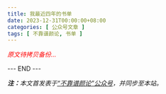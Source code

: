 ```yaml
---
title: 我最近四年的书单
date: 2023-12-31T00:00:00+08:00
categories: [ 公众号文章 ]
tags: [ 不靠谱颜论, 书单 ]
---
```


<font color=red><i>原文待拷贝备份...</i></font>

<div class="p-5 text-center">--- END ---</div>

<i><b>注：</b>本文首发表于[“不靠谱颜论”公众号](https://mp.weixin.qq.com/s/ixSVbuw6-beufOYrAsQNYw)，并同步至本站。</i>
